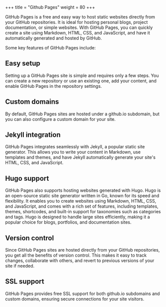 +++
title = "Github Pages"
weight = 80
+++

GitHub Pages is a free and easy way to host static websites directly 
from your GitHub repositories. 
It is ideal for hosting personal blogs, project documentation, 
or simple websites. 
With GitHub Pages, you can quickly create a site using Markdown, 
HTML, CSS, and JavaScript, and have it automatically generated and 
hosted by GitHub.

Some key features of GitHub Pages include:

## Easy setup

Setting up a GitHub Pages site is simple and requires only a few steps. You can create a new repository or use an existing one, add your content, and enable GitHub Pages in the repository settings.

## Custom domains

By default, GitHub Pages sites are hosted under a github.io subdomain, but you can also configure a custom domain for your site.

## Jekyll integration

GitHub Pages integrates seamlessly with Jekyll, a popular static site generator. This allows you to write your content in Markdown, use templates and themes, and have Jekyll automatically generate your site's HTML, CSS, and JavaScript.

## Hugo support

GitHub Pages also supports hosting websites generated with Hugo. 
Hugo is an open-source static site generator written in Go, 
known for its speed and flexibility. 
It enables you to create websites using Markdown, HTML, CSS, and JavaScript, 
and comes with a rich set of features, including templates, themes, shortcodes, 
and built-in support for taxonomies such as categories and tags. 
Hugo is designed to handle large sites efficiently, making it a 
popular choice for blogs, portfolios, and documentation sites.

## Version control

Since GitHub Pages sites are hosted directly from your GitHub repositories, you get all the benefits of version control. This makes it easy to track changes, collaborate with others, and revert to previous versions of your site if needed.

## SSL support

GitHub Pages provides free SSL support for both github.io subdomains and custom domains, ensuring secure connections for your site visitors.